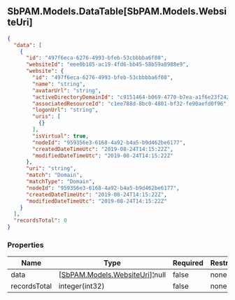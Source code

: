 
<h2 id="tocS_SbPAM.Models.DataTable[SbPAM.Models.WebsiteUri]">SbPAM.Models.DataTable[SbPAM.Models.WebsiteUri]</h2>

<a id="schemasbpam.models.datatable[sbpam.models.websiteuri]"></a>
<a id="schema_SbPAM.Models.DataTable[SbPAM.Models.WebsiteUri]"></a>
<a id="tocSsbpam.models.datatable[sbpam.models.websiteuri]"></a>
<a id="tocssbpam.models.datatable[sbpam.models.websiteuri]"></a>

```json
{
  "data": [
    {
      "id": "497f6eca-6276-4993-bfeb-53cbbbba6f08",
      "websiteId": "eee0b185-ac19-4fd6-bb45-58b59a8988e9",
      "website": {
        "id": "497f6eca-6276-4993-bfeb-53cbbbba6f08",
        "name": "string",
        "avatarUrl": "string",
        "activeDirectoryDomainId": "c9151464-b069-4770-b7ea-a1f6e23f2428",
        "associatedResourceId": "c1ee788d-8bc0-4801-bf32-fe90aefd0f96",
        "logonUrl": "string",
        "uris": [
          {}
        ],
        "isVirtual": true,
        "nodeId": "959356e3-6168-4a92-b4a5-b9d462be6177",
        "createdDateTimeUtc": "2019-08-24T14:15:22Z",
        "modifiedDateTimeUtc": "2019-08-24T14:15:22Z"
      },
      "uri": "string",
      "match": "Domain",
      "matchType": "Domain",
      "nodeId": "959356e3-6168-4a92-b4a5-b9d462be6177",
      "createdDateTimeUtc": "2019-08-24T14:15:22Z",
      "modifiedDateTimeUtc": "2019-08-24T14:15:22Z"
    }
  ],
  "recordsTotal": 0
}

```

### Properties

|Name|Type|Required|Restrictions|Description|
|---|---|---|---|---|
|data|[[SbPAM.Models.WebsiteUri](#schemasbpam.models.websiteuri)]¦null|false|none|none|
|recordsTotal|integer(int32)|false|none|none|


